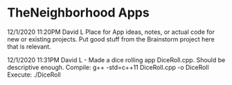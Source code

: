# TheNeighborhood Apps

12/1/2020 11:20PM David L
Place for App ideas, notes, or actual code for new or existing projects. Put good stuff from the Brainstorm project here that is relevant.

12/1/2020 11:31PM David L - Made a dice rolling app DiceRoll.cpp. Should be descriptive enough.
Compile: g++ -std=c++11 DiceRoll.cpp -o DiceRoll
Execute: ./DiceRoll

